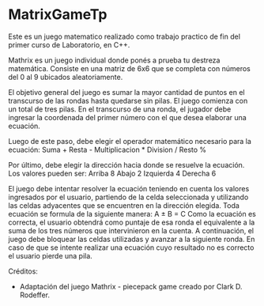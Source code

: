 # MatrixGameTp
Este es un juego matematico realizado como trabajo practico de fin del primer curso de Laboratorio, en C++.

Mathrix es un juego individual donde ponés a prueba tu destreza matemática. Consiste en
una matriz de 6x6 que se completa con números del 0 al 9 ubicados aleatoriamente.

El objetivo general del juego es sumar la mayor cantidad de puntos en el transcurso de las
rondas hasta quedarse sin pilas. El juego comienza con un total de tres pilas.
En el transcurso de una ronda, el jugador debe ingresar la coordenada del primer número
con el que desea elaborar una ecuación.

Luego de este paso, debe elegir el operador matemático necesario para la ecuación:
Suma +
Resta -
Multiplicacion *
Division /
Resto %

Por último, debe elegir la dirección hacia donde se resuelve la ecuación. Los valores pueden
ser:
Arriba 8
Abajo 2
Izquierda 4
Derecha 6

El juego debe intentar resolver la ecuación teniendo en cuenta los valores ingresados por el
usuario, partiendo de la celda seleccionada y utilizando las celdas adyacentes que se
encuentren en la dirección elegida.
Toda ecuación se formula de la siguiente manera: A ± B = C
Como la ecuación es correcta, el usuario obtendrá como puntaje de esa ronda el equivalente
a la suma de los tres números que intervinieron en la cuenta.
A continuación, el juego debe bloquear las celdas utilizadas y avanzar a la siguiente ronda.
En caso de que se intente realizar una ecuación cuyo resultado no es correcto el usuario
pierde una pila.

Créditos:
- Adaptación del juego Mathrix - piecepack game creado por Clark D. Rodeffer.
